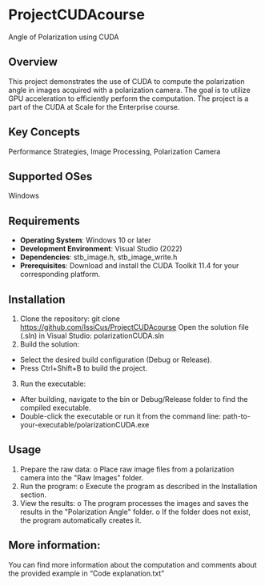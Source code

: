 # ProjectCUDAcourse
Angle of Polarization using CUDA

## Overview
This project demonstrates the use of CUDA to compute the polarization angle in images acquired with a polarization camera. 
The goal is to utilize GPU acceleration to efficiently perform the computation. The project is a part of the CUDA at Scale for the Enterprise course.
## Key Concepts
Performance Strategies, Image Processing, Polarization Camera
## Supported OSes
Windows
## Requirements 
- **Operating System**: Windows 10 or later 
- **Development Environment**: Visual Studio (2022) 
- **Dependencies**:  stb_image.h, stb_image_write.h  
- **Prerequisites**: Download and install the CUDA Toolkit 11.4 for your corresponding platform. 
## Installation 
1. Clone the repository: git clone https://github.com/IssiCus/ProjectCUDAcourse 
Open the solution file (.sln) in Visual Studio: polarizationCUDA.sln
2. Build the solution:
- Select the desired build configuration (Debug or Release).
- Press Ctrl+Shift+B to build the project.
3. Run the executable:
- After building, navigate to the bin or Debug/Release folder to find the compiled executable.
- Double-click the executable or run it from the command line:
path-to-your-executable/polarizationCUDA.exe 

## Usage
1.	Prepare the raw data:
o	Place raw image files from a polarization camera into the "Raw Images" folder.
2.	Run the program:
o	Execute the program as described in the Installation section.
3.	View the results:
o	The program processes the images and saves the results in the "Polarization Angle" folder.
o	If the folder does not exist, the program automatically creates it.

## More information:
You can find more information about the computation and comments about the provided example in “Code explanation.txt”

